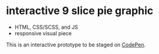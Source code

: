 # interactive 9 slice pie graphic
* HTML, CSS/SCSS, and JS
* responsive visual piece

This is an interactive prototype to be staged on [CodePen](https://codepen.io/risatino).
